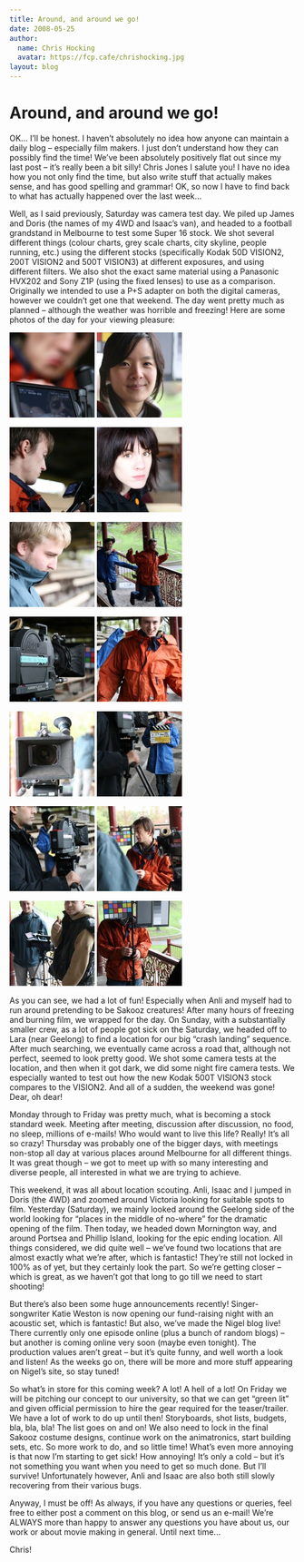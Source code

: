 ```yaml
---
title: Around, and around we go!
date: 2008-05-25
author:
  name: Chris Hocking
  avatar: https://fcp.cafe/chrishocking.jpg
layout: blog
---
```

# Around, and around we go!

OK… I’ll be honest. I haven’t absolutely no idea how anyone can maintain a daily blog – especially film makers. I just don’t understand how they can possibly find the time! We’ve been absolutely positively flat out since my last post – it’s really been a bit silly! Chris Jones I salute you! I have no idea how you not only find the time, but also write stuff that actually makes sense, and has good spelling and grammar! OK, so now I have to find back to what has actually happened over the last week…

Well, as I said previously, Saturday was camera test day. We piled up James and Doris (the names of my 4WD and Isaac’s van), and headed to a football grandstand in Melbourne to test some Super 16 stock. We shot several different things (colour charts, grey scale charts, city skyline, people running, etc.) using the different stocks (specifically Kodak 50D VISION2, 200T VISION2 and 500T VISION3) at different exposures, and using different filters. We also shot the exact same material using a Panasonic HVX202 and Sony Z1P (using the fixed lenses) to use as a comparison. Originally we intended to use a P+S adapter on both the digital cameras, however we couldn’t get one that weekend. The day went pretty much as planned – although the weather was horrible and freezing! Here are some photos of the day for your viewing pleasure:

[![Camera Tests](/static/blog/2008-05-sakooz_camera_tests_17may2008_01-150x150.jpg "Camera Tests")](/static/blog/2008-05-sakooz_camera_tests_17may2008_01.jpg) [![Camera Tests](/static/blog/2008-05-sakooz_camera_tests_17may2008_02-150x150.jpg "Camera Tests")](/static/blog/2008-05-sakooz_camera_tests_17may2008_02.jpg)

[![Camera Tests](/static/blog/2008-05-sakooz_camera_tests_17may2008_03-150x150.jpg "Camera Tests")](/static/blog/2008-05-sakooz_camera_tests_17may2008_03.jpg) [![Camera Tests](/static/blog/2008-05-sakooz_camera_tests_17may2008_04-150x150.jpg "Camera Tests")](/static/blog/2008-05-sakooz_camera_tests_17may2008_04.jpg)

[![Camera Tests](/static/blog/2008-05-sakooz_camera_tests_17may2008_05-150x150.jpg "Camera Tests")](/static/blog/2008-05-sakooz_camera_tests_17may2008_05.jpg) [![Camera Tests](/static/blog/2008-05-sakooz_camera_tests_17may2008_06-150x150.jpg "Camera Tests")](/static/blog/2008-05-sakooz_camera_tests_17may2008_06.jpg)

[![Camera Tests](/static/blog/2008-05-sakooz_camera_tests_17may2008_07-150x150.jpg "Camera Tests")](/static/blog/2008-05-sakooz_camera_tests_17may2008_07.jpg) [![Camera Tests](/static/blog/2008-05-sakooz_camera_tests_17may2008_08-150x150.jpg "Camera Tests")](/static/blog/2008-05-sakooz_camera_tests_17may2008_08.jpg)

[![Camera Tests](/static/blog/2008-05-sakooz_camera_tests_17may2008_09-150x150.jpg "Camera Tests")](/static/blog/2008-05-sakooz_camera_tests_17may2008_09.jpg) [![Camera Tests](/static/blog/2008-05-sakooz_camera_tests_17may2008_10-150x150.jpg "Camera Tests")](/static/blog/2008-05-sakooz_camera_tests_17may2008_10.jpg)

[![Camera Tests](/static/blog/2008-05-sakooz_camera_tests_17may2008_11-150x150.jpg "Camera Tests")](/static/blog/2008-05-sakooz_camera_tests_17may2008_11.jpg) [![Camera Tests](/static/blog/2008-05-sakooz_camera_tests_17may2008_12-150x150.jpg "Camera Tests")](/static/blog/2008-05-sakooz_camera_tests_17may2008_12.jpg)

[![Camera Tests](/static/blog/2008-05-sakooz_camera_tests_17may2008_13-150x150.jpg "Camera Tests")](/static/blog/2008-05-sakooz_camera_tests_17may2008_13.jpg) [![Camera Tests](/static/blog/2008-05-sakooz_camera_tests_17may2008_14-150x150.jpg "Camera Tests")](/static/blog/2008-05-sakooz_camera_tests_17may2008_14.jpg)

As you can see, we had a lot of fun! Especially when Anli and myself had to run around pretending to be Sakooz creatures! After many hours of freezing and burning film, we wrapped for the day. On Sunday, with a substantially smaller crew, as a lot of people got sick on the Saturday, we headed off to Lara (near Geelong) to find a location for our big “crash landing” sequence. After much searching, we eventually came across a road that, although not perfect, seemed to look pretty good. We shot some camera tests at the location, and then when it got dark, we did some night fire camera tests. We especially wanted to test out how the new Kodak 500T VISION3 stock compares to the VISION2. And all of a sudden, the weekend was gone! Dear, oh dear!

Monday through to Friday was pretty much, what is becoming a stock standard week. Meeting after meeting, discussion after discussion, no food, no sleep, millions of e-mails! Who would want to live this life? Really! It’s all so crazy! Thursday was probably one of the bigger days, with meetings non-stop all day at various places around Melbourne for all different things. It was great though – we got to meet up with so many interesting and diverse people, all interested in what we are trying to achieve.

This weekend, it was all about location scouting. Anli, Isaac and I jumped in Doris (the 4WD) and zoomed around Victoria looking for suitable spots to film. Yesterday (Saturday), we mainly looked around the Geelong side of the world looking for “places in the middle of no-where” for the dramatic opening of the film. Then today, we headed down Mornington way, and around Portsea and Phillip Island, looking for the epic ending location. All things considered, we did quite well – we’ve found two locations that are almost exactly what we’re after, which is fantastic! They’re still not locked in 100% as of yet, but they certainly look the part. So we’re getting closer – which is great, as we haven’t got that long to go till we need to start shooting!

But there’s also been some huge announcements recently! Singer-songwriter Katie Weston is now opening our fund-raising night with an acoustic set, which is fantastic! But also, we’ve made the Nigel blog live! There currently only one episode online (plus a bunch of random blogs) – but another is coming online very soon (maybe even tonight). The production values aren’t great – but it’s quite funny, and well worth a look and listen! As the weeks go on, there will be more and more stuff appearing on Nigel’s site, so stay tuned!

So what’s in store for this coming week? A lot! A hell of a lot! On Friday we will be pitching our concept to our university, so that we can get “green lit” and given official permission to hire the gear required for the teaser/trailer. We have a lot of work to do up until then! Storyboards, shot lists, budgets, bla, bla, bla! The list goes on and on! We also need to lock in the final Sakooz costume designs, continue work on the animatronics, start building sets, etc. So more work to do, and so little time! What’s even more annoying is that now I’m starting to get sick! How annoying! It’s only a cold – but it’s not something you want when you need to get so much done. But I’ll survive! Unfortunately however, Anli and Isaac are also both still slowly recovering from their various bugs.

Anyway, I must be off! As always, if you have any questions or queries, feel free to either post a comment on this blog, or send us an e-mail! We’re ALWAYS more than happy to answer any questions you have about us, our work or about movie making in general. Until next time…

Chris!